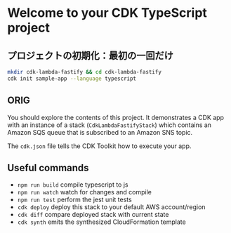 # Welcome to your CDK TypeScript project

## プロジェクトの初期化：最初の一回だけ

```sh
mkdir cdk-lambda-fastify && cd cdk-lambda-fastify
cdk init sample-app --language typescript
```

## ORIG

You should explore the contents of this project. It demonstrates a CDK app with an instance of a stack (`CdkLambdaFastifyStack`)
which contains an Amazon SQS queue that is subscribed to an Amazon SNS topic.

The `cdk.json` file tells the CDK Toolkit how to execute your app.

## Useful commands

* `npm run build`   compile typescript to js
* `npm run watch`   watch for changes and compile
* `npm run test`    perform the jest unit tests
* `cdk deploy`      deploy this stack to your default AWS account/region
* `cdk diff`        compare deployed stack with current state
* `cdk synth`       emits the synthesized CloudFormation template

